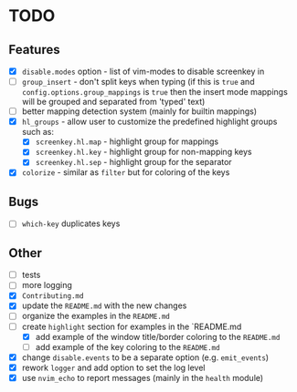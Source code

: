 # TODO

## Features

- [x] `disable.modes` option - list of vim-modes to disable screenkey in
- [ ] `group_insert` - don't split keys when typing (if this is `true` and `config.options.group_mappings` is `true`
      then the insert mode mappings will be grouped and separated from 'typed' text)
- [ ] better mapping detection system (mainly for builtin mappings)
- [x] `hl_groups` - allow user to customize the predefined highlight groups such as:
  - [x] `screenkey.hl.map` - highlight group for mappings
  - [x] `screenkey.hl.key` - highlight group for non-mapping keys
  - [x] `screenkey.hl.sep` - highlight group for the separator
- [x] `colorize` - similar as `filter` but for coloring of the keys

## Bugs

- [ ] `which-key` duplicates keys

## Other

- [ ] tests
- [ ] more logging
- [x] `Contributing.md`
- [x] update the `README.md` with the new changes
- [ ] organize the examples in the `README.md`
- [ ] create `highlight` section for examples in the `README.md
  - [x] add example of the window title/border coloring to the `README.md`
  - [ ] add example of the key coloring to the `README.md`
- [x] change `disable.events` to be a separate option (e.g. `emit_events`)
- [x] rework `logger` and add option to set the log level
- [x] use `nvim_echo` to report messages (mainly in the `health` module)
